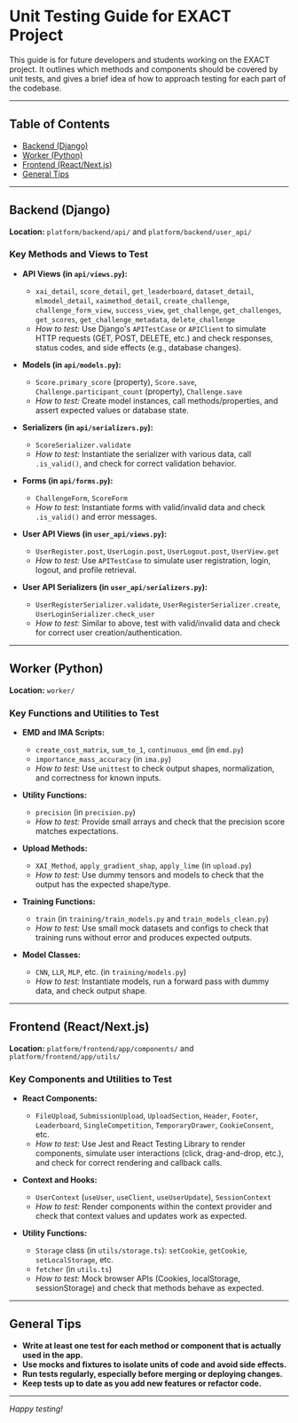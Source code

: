 # Unit Testing Guide for EXACT Project

This guide is for future developers and students working on the EXACT project. It outlines which methods and components should be covered by unit tests, and gives a brief idea of how to approach testing for each part of the codebase.

---

## Table of Contents
- [Backend (Django)](#backend-django)
- [Worker (Python)](#worker-python)
- [Frontend (React/Next.js)](#frontend-reactnextjs)
- [General Tips](#general-tips)

---

## Backend (Django)

**Location:** `platform/backend/api/` and `platform/backend/user_api/`

### Key Methods and Views to Test

- **API Views (in `api/views.py`):**
  - `xai_detail`, `score_detail`, `get_leaderboard`, `dataset_detail`, `mlmodel_detail`, `xaimethod_detail`, `create_challenge`, `challenge_form_view`, `success_view`, `get_challenge`, `get_challenges`, `get_scores`, `get_challenge_metadata`, `delete_challenge`
  - *How to test:* Use Django's `APITestCase` or `APIClient` to simulate HTTP requests (GET, POST, DELETE, etc.) and check responses, status codes, and side effects (e.g., database changes).

- **Models (in `api/models.py`):**
  - `Score.primary_score` (property), `Score.save`, `Challenge.participant_count` (property), `Challenge.save`
  - *How to test:* Create model instances, call methods/properties, and assert expected values or database state.

- **Serializers (in `api/serializers.py`):**
  - `ScoreSerializer.validate`
  - *How to test:* Instantiate the serializer with various data, call `.is_valid()`, and check for correct validation behavior.

- **Forms (in `api/forms.py`):**
  - `ChallengeForm`, `ScoreForm`
  - *How to test:* Instantiate forms with valid/invalid data and check `.is_valid()` and error messages.

- **User API Views (in `user_api/views.py`):**
  - `UserRegister.post`, `UserLogin.post`, `UserLogout.post`, `UserView.get`
  - *How to test:* Use `APITestCase` to simulate user registration, login, logout, and profile retrieval.

- **User API Serializers (in `user_api/serializers.py`):**
  - `UserRegisterSerializer.validate`, `UserRegisterSerializer.create`, `UserLoginSerializer.check_user`
  - *How to test:* Similar to above, test with valid/invalid data and check for correct user creation/authentication.

---

## Worker (Python)

**Location:** `worker/`

### Key Functions and Utilities to Test

- **EMD and IMA Scripts:**
  - `create_cost_matrix`, `sum_to_1`, `continuous_emd` (in `emd.py`)
  - `importance_mass_accuracy` (in `ima.py`)
  - *How to test:* Use `unittest` to check output shapes, normalization, and correctness for known inputs.

- **Utility Functions:**
  - `precision` (in `precision.py`)
  - *How to test:* Provide small arrays and check that the precision score matches expectations.

- **Upload Methods:**
  - `XAI_Method`, `apply_gradient_shap`, `apply_lime` (in `upload.py`)
  - *How to test:* Use dummy tensors and models to check that the output has the expected shape/type.

- **Training Functions:**
  - `train` (in `training/train_models.py` and `train_models_clean.py`)
  - *How to test:* Use small mock datasets and configs to check that training runs without error and produces expected outputs.

- **Model Classes:**
  - `CNN`, `LLR`, `MLP`, etc. (in `training/models.py`)
  - *How to test:* Instantiate models, run a forward pass with dummy data, and check output shape.

---

## Frontend (React/Next.js)

**Location:** `platform/frontend/app/components/` and `platform/frontend/app/utils/`

### Key Components and Utilities to Test

- **React Components:**
  - `FileUpload`, `SubmissionUpload`, `UploadSection`, `Header`, `Footer`, `Leaderboard`, `SingleCompetition`, `TemporaryDrawer`, `CookieConsent`, etc.
  - *How to test:* Use Jest and React Testing Library to render components, simulate user interactions (click, drag-and-drop, etc.), and check for correct rendering and callback calls.

- **Context and Hooks:**
  - `UserContext` (`useUser`, `useClient`, `useUserUpdate`), `SessionContext`
  - *How to test:* Render components within the context provider and check that context values and updates work as expected.

- **Utility Functions:**
  - `Storage` class (in `utils/storage.ts`): `setCookie`, `getCookie`, `setLocalStorage`, etc.
  - `fetcher` (in `utils.ts`)
  - *How to test:* Mock browser APIs (Cookies, localStorage, sessionStorage) and check that methods behave as expected.

---

## General Tips
- **Write at least one test for each method or component that is actually used in the app.**
- **Use mocks and fixtures to isolate units of code and avoid side effects.**
- **Run tests regularly, especially before merging or deploying changes.**
- **Keep tests up to date as you add new features or refactor code.**

---

*Happy testing!* 